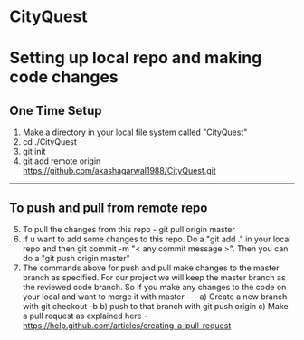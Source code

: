CityQuest
=========


<App description here>


Setting up local repo and making code changes 
=============================================


One Time Setup
--------------
1. Make a directory in your local file system called "CityQuest"
2. cd ./CityQuest
3. git init
4. git add remote origin https://github.com/akashagarwal1988/CityQuest.git

-------------------------------------------------------------------------

To push and pull from remote repo
---------------------------------

5. To pull the changes from this repo - git pull origin master
6. If u want to add some changes to this repo. Do a "git add ." in your local repo and then git commit -m "< any commit message >".
Then you can do a "git push origin master"
7. The commands above for push and pull make changes to the master branch as specified. 
For our project we will keep the master branch as the reviewed code branch.
So if you make any changes to the code on your local and want to merge it with master ---
a) Create a new branch with git checkout -b <branch name>
b) push to that branch with git push origin <branch name>
c) Make a pull request as explained here - https://help.github.com/articles/creating-a-pull-request
